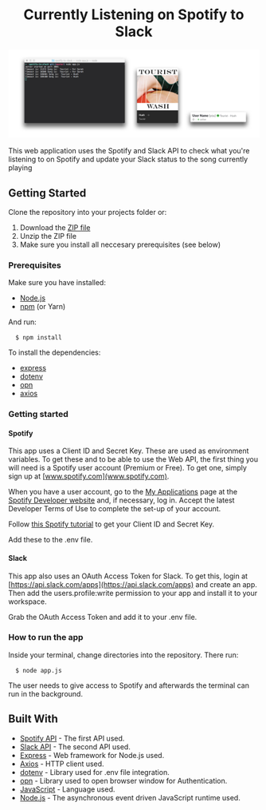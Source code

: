<h1 align="center">
  Currently Listening on Spotify to Slack
</h1>

![Screenshot](/docs/spotifytoslack.png)

This web application uses the Spotify and Slack API to check what you're listening to on Spotify and update your Slack status to the song currently playing

## Getting Started

Clone the repository into your projects folder or:
1. Download the [ZIP file](https://github.com/khendrikse/whatgenre/archive/master.zip)
2. Unzip the ZIP file
3. Make sure you install all neccesary prerequisites (see below)

### Prerequisites

Make sure you have installed:
* [Node.js](https://nodejs.org/en/)
* [npm](https://github.com/npm/npm) (or Yarn) 

And run:

      $ npm install

To install the dependencies:
* [express](http://expressjs.com/)
* [dotenv](https://github.com/motdotla/dotenv)
* [opn](https://github.com/sindresorhus/opn)
* [axios](https://github.com/axios/axios)

### Getting started

#### Spotify

This app uses a Client ID and Secret Key. These are used as environment variables. To get these and to be able to use the Web API, the first thing you will need is a Spotify user account (Premium or Free). To get one, simply sign up at [www.spotify.com](www.spotify.com).

When you have a user account, go to the [My Applications](https://developer.spotify.com/my-applications) page at the [Spotify Developer website](https://developer.spotify.com) and, if necessary, log in. Accept the latest Developer Terms of Use to complete the set-up of your account.

Follow [this Spotify tutorial](https://developer.spotify.com/web-api/tutorial/) to get your Client ID and Secret Key.

Add these to the .env file.

#### Slack

This app also uses an OAuth Access Token for Slack. To get this, login at [https://api.slack.com/apps](https://api.slack.com/apps) and create an app. Then add the users.profile:write permission to your app and install it to your workspace. 

Grab the OAuth Access Token and add it to your .env file.

### How to run the app

Inside your terminal, change directories into the repository. There run: 

      $ node app.js

The user needs to give access to Spotify and afterwards the terminal can run in the background. 

## Built With

* [Spotify API](https://developer.spotify.com/web-api/) - The first API used.
* [Slack API]() - The second API used.
* [Express](http://expressjs.com/) - Web framework for Node.js used.
* [Axios](https://github.com/axios/axios) - HTTP client used.
* [dotenv](https://github.com/motdotla/dotenv) - Library used for .env file integration.
* [opn](https://github.com/sindresorhus/opn) - Library used to open browser window for Authentication.
* [JavaScript](https://developer.mozilla.org/en/docs/Web/JavaScript) - Language used.
* [Node.js](https://nodejs.org/en/) - The asynchronous event driven JavaScript runtime used.
